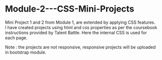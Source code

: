 # Module-2---CSS-Mini-Projects

Mini Project 1 and 2 from Module 1, are extended by applying CSS features.
I have created projects using html and css properties as per the coursebook instructions provided by Talent Battle.
Here the internal CSS is used for each page.

Note : the projects are not responsive, responsive projects will be uploaded in bootstrap module.
